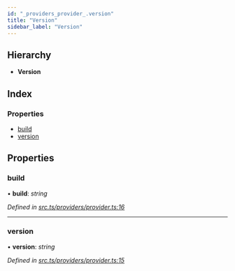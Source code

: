 ```yaml
---
id: "_providers_provider_.version"
title: "Version"
sidebar_label: "Version"
---
```


## Hierarchy

* **Version**

## Index

### Properties

* [build](_providers_provider_.version.md#build)
* [version](_providers_provider_.version.md#version)

## Properties

###  build

• **build**: *string*

*Defined in [src.ts/providers/provider.ts:16](https://github.com/nearprotocol/nearlib/blob/de49029/src.ts/providers/provider.ts#L16)*

___

###  version

• **version**: *string*

*Defined in [src.ts/providers/provider.ts:15](https://github.com/nearprotocol/nearlib/blob/de49029/src.ts/providers/provider.ts#L15)*

